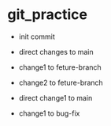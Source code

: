 # git_practice

- init commit

- direct changes to main


- change1 to feture-branch

- change2 to feture-branch

- direct change1 to main

- change1 to bug-fix
